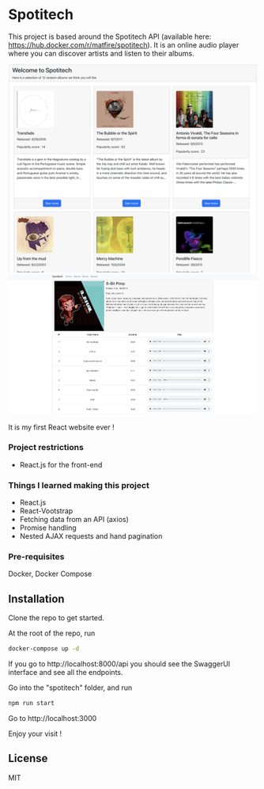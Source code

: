 # Spotitech

This project is based around the Spotitech API (available here: https://hub.docker.com/r/matfire/spotitech). It is an online audio player where you can discover artists and listen to their albums.


<img src="./img/home.png" alt="home screenshot" >
<img src="./img/album.png" alt="home screenshot" >

It is my first React website ever !

### Project restrictions
- React.js for the front-end

### Things I learned making this project
- React.js
- React-Vootstrap
- Fetching data from an API (axios)
- Promise handling
- Nested AJAX requests and hand pagination

### Pre-requisites
Docker, Docker Compose

## Installation
Clone the repo to get started.

At the root of the repo, run
```sh
docker-compose up -d
```
If you go to http://localhost:8000/api you should see the SwaggerUI interface and see all the endpoints.

Go into the "spotitech" folder, and run
```sh
npm run start
```

Go to http://localhost:3000

Enjoy your visit !

## License
MIT
